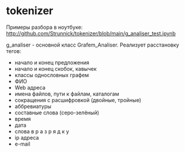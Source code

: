 # tokenizer

Примеры разбора в ноутбуке: http://github.com/Strunnick/tokenizer/blob/main/g_analiser_test.ipynb

g_analiser - основной класс Grafem_Analiser.
Реализует расстановку тегов:
- начало и конец предложения
- начало и конец скобок, кавычек
- классы однословных графем
- ФИО
- Web адреса
- имена файлов, пути к файлам, каталогам
- сокращения с расшифровкой (двойные, тройные)
- аббревиатуры
- составные слова (серо-зелёный)
- время
- дата
- слова в  р а з р я д к у
- ip адреса
- e-mail
